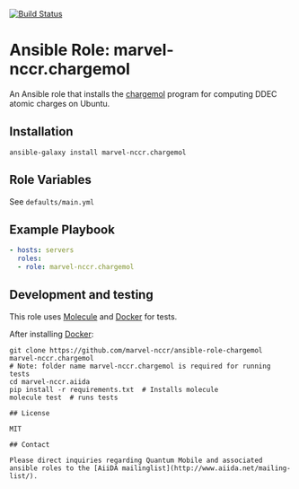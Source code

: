[![Build Status](https://travis-ci.org/marvel-nccr/ansible-role-chargemol.svg?branch=master)](https://travis-ci.org/marvel-nccr/ansible-role-chargemol)

# Ansible Role: marvel-nccr.chargemol

An Ansible role that installs the [chargemol](https://sourceforge.net/p/ddec) program for computing DDEC atomic charges on Ubuntu.

## Installation

`ansible-galaxy install marvel-nccr.chargemol`

## Role Variables

See `defaults/main.yml`

## Example Playbook

```yaml
- hosts: servers
  roles:
  - role: marvel-nccr.chargemol
```

## Development and testing

This role uses [Molecule](https://molecule.readthedocs.io/en/latest/#) and [Docker](https://www.docker.com/) for tests.

After installing [Docker](https://www.docker.com/):
```
git clone https://github.com/marvel-nccr/ansible-role-chargemol marvel-nccr.chargemol
# Note: folder name marvel-nccr.chargemol is required for running tests
cd marvel-nccr.aiida
pip install -r requirements.txt  # Installs molecule
molecule test  # runs tests

## License

MIT

## Contact

Please direct inquiries regarding Quantum Mobile and associated ansible roles to the [AiiDA mailinglist](http://www.aiida.net/mailing-list/).
